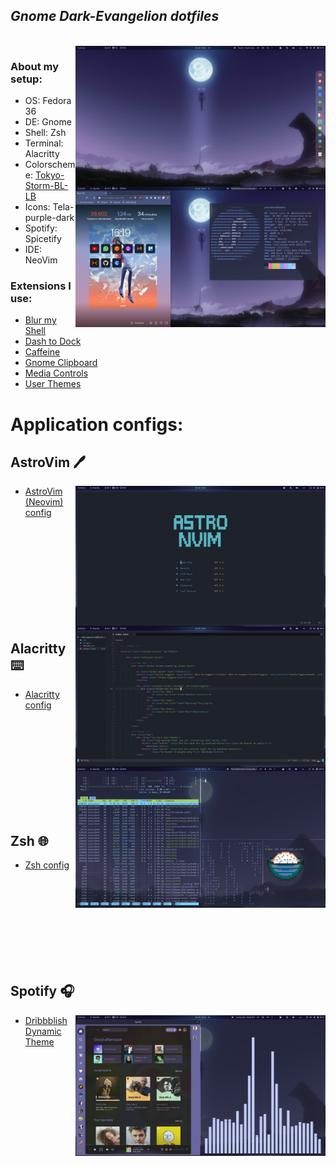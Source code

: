 <p align="center">
    <h2><i>Gnome Dark-Evangelion dotfiles </i></h2>
</p>
<br>

<img src="assets/nrmlshowoff.png" align="right" width="400px">

### About my setup:
- OS: Fedora 36
- DE: Gnome 
- Shell: Zsh
- Terminal: Alacritty
- Colorscheme: [Tokyo-Storm-BL-LB](https://github.com/stronk-dev/Tokyo-Night-Linux)
- Icons: Tela-purple-dark
- Spotify: Spicetify
- IDE: NeoVim

### Extensions I use: 
- [Blur my Shell](https://extensions.gnome.org/extension/3193/blur-my-shell/)
- [Dash to Dock](https://extensions.gnome.org/extension/307/dash-to-dock/)
- [Caffeine](https://extensions.gnome.org/extension/1732/gtk-title-bar/)
- [Gnome Clipboard](https://extensions.gnome.org/extension/3843/just-perfection/)
- [Media Controls](https://extensions.gnome.org/extension/4451/logo-menu/)
- [User Themes](https://extensions.gnome.org/extension/19/user-themes/)

 


# Application configs: 

## AstroVim 🖊️
<img src="assets/astrovim-menu.png" align="right" width="400px">
<img src="assets/astrovim-code.png" align="right" width="400px">

- [AstroVim (Neovim) config](https://github.com/AstroNvim/AstroNvim)

<br>
<br>  

<br>

<br>
<br>

<br>
<br>
<br>
<br>

## Alacritty ⌨️

<img src="assets/alacritty2.png" width="400px" align="right">

- [Alacritty config](https://github.com/ghostx31/dotfiles/tree/main/privat_dot_config/com.github.johnfactotum.Foliate/themes.json)


<br>
<br>  
<br>
<br>
<br>
<br>
<br>
<br>
<br>

## Zsh 🌐
- [Zsh config]()



<br>
<br>  

<br>

<br>
<br>

<br>
<br>
<br>

## Spotify 🎧
<img src="assets/showoff3.png" align="right" width="400px">

- [Dribbblish Dynamic Theme](https://github.com/JulienMaille/dribbblish-dynamic-theme)
